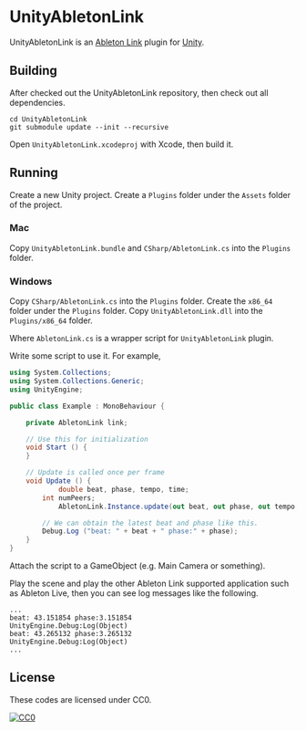 # UnityAbletonLink

UnityAbletonLink is an [Ableton Link](https://github.com/Ableton/link) plugin for [Unity](https://unity3d.com).

## Building

After checked out the UnityAbletonLink repository, then check out all dependencies.

```
cd UnityAbletonLink
git submodule update --init --recursive
```

Open `UnityAbletonLink.xcodeproj` with Xcode, then build it.

## Running

Create a new Unity project.
Create a `Plugins` folder under the `Assets` folder of the project.

### Mac

Copy `UnityAbletonLink.bundle` and `CSharp/AbletonLink.cs` into the `Plugins` folder.

### Windows

Copy `CSharp/AbletonLink.cs` into the `Plugins` folder.
Create the `x86_64` folder under the `Plugins` folder.
Copy `UnityAbletonLink.dll` into the `Plugins/x86_64` folder.

Where `AbletonLink.cs` is a wrapper script for `UnityAbletonLink` plugin.

Write some script to use it.
For example,

```Example.cs
using System.Collections;
using System.Collections.Generic;
using UnityEngine;

public class Example : MonoBehaviour {

	private AbletonLink link;

	// Use this for initialization
	void Start () {
	}

	// Update is called once per frame
	void Update () {
        	double beat, phase, tempo, time;
		int numPeers;
        	AbletonLink.Instance.update(out beat, out phase, out tempo, out time, out numPeers);

		// We can obtain the latest beat and phase like this.
		Debug.Log ("beat: " + beat + " phase:" + phase);
	}
}
```

Attach the script to a GameObject (e.g. Main Camera or something).

Play the scene and play the other Ableton Link supported application such as Ableton Live, then you can see log messages like the following.
```
...
beat: 43.151854 phase:3.151854
UnityEngine.Debug:Log(Object)
beat: 43.265132 phase:3.265132
UnityEngine.Debug:Log(Object)
...
```

## License

These codes are licensed under CC0.

[![CC0](http://i.creativecommons.org/p/zero/1.0/88x31.png "CC0")](http://creativecommons.org/publicdomain/zero/1.0/deed)
